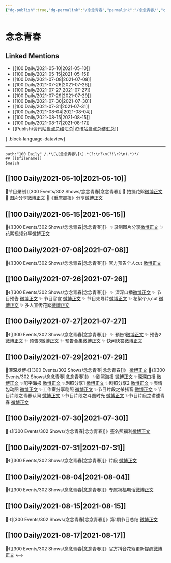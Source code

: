 ```yaml
---
{"dg-publish":true,"dg-permalink":"/念念青春","permalink":"/念念青春/","created":"2023-04-09T16:41:36.000+08:00","updated":"2023-04-10T16:41:05.000+08:00"}
---
```


# 念念青春

## Linked Mentions
- [[100 Daily/2021-05-10\|2021-05-10]]
- [[100 Daily/2021-05-15\|2021-05-15]]
- [[100 Daily/2021-07-08\|2021-07-08]]
- [[100 Daily/2021-07-26\|2021-07-26]]
- [[100 Daily/2021-07-27\|2021-07-27]]
- [[100 Daily/2021-07-29\|2021-07-29]]
- [[100 Daily/2021-07-30\|2021-07-30]]
- [[100 Daily/2021-07-31\|2021-07-31]]
- [[100 Daily/2021-08-04\|2021-08-04]]
- [[100 Daily/2021-08-15\|2021-08-15]]
- [[100 Daily/2021-08-17\|2021-08-17]]
- [[Publish/资讯站盘点总结汇总\|资讯站盘点总结汇总]]

{ .block-language-dataview}

---

```expander
path:"100 Daily" /.*\[\[念念青春\]\].*(?:\r?\n(?!\r?\n).*)*/
## [[$filename]]
$match
```
## [[100 Daily/2021-05-10\|2021-05-10]]
🌻节目录制 [[300 Events/302 Shows/念念青春\|念念青春]]
🌵 拍摄花絮[微博正文](https://m.weibo.cn/6466290670/4635395843950114)
🌵 图片分享[微博正文](https://m.weibo.cn/6466290670/4635400317965177)
🌵《重庆晨报》分享[微博正文](https://m.weibo.cn/6466290670/4635349873068039)
## [[100 Daily/2021-05-15\|2021-05-15]]
🍃《[[300 Events/302 Shows/念念青春\|念念青春]]》
✨录制图片分享[微博正文](https://m.weibo.cn/6466290670/4637084130213918)
✨花絮视频分享[微博正文](https://m.weibo.cn/6466290670/4637109253573759)
## [[100 Daily/2021-07-08\|2021-07-08]]
🌟《[[300 Events/302 Shows/念念青春\|念念青春]]》官方预告个人cut [微博正文](https://m.weibo.cn/6466290670/4656675107375224)
## [[100 Daily/2021-07-26\|2021-07-26]]
💫《[[300 Events/302 Shows/念念青春\|念念青春]]》
✨ 深深口播[微博正文](https://m.weibo.cn/6466290670/4663221421608371)
✨ 节目预告 [微博正文](https://m.weibo.cn/6466290670/4663176355125613)
✨ 节目官宣 [微博正文](https://m.weibo.cn/6466290670/4663202501888871)
✨ 节目先导片[微博正文](https://m.weibo.cn/6466290670/4663288799430759)
✨ 花絮个人cut [微博正文](https://m.weibo.cn/6466290670/4663319066321031)
✨ 多人宣传花絮[微博正文](https://m.weibo.cn/6466290670/4663222268854589)
## [[100 Daily/2021-07-27\|2021-07-27]]
💫《[[300 Events/302 Shows/念念青春\|念念青春]]》
✨ 预告1[微博正文](https://m.weibo.cn/6466290670/4663528025752158)
✨ 预告2[微博正文](https://m.weibo.cn/6466290670/4663547667418896)
✨ 预告3[微博正文](https://m.weibo.cn/6466290670/4663560157792973)
✨ 预告合集[微博正文](https://m.weibo.cn/6466290670/4663539581064748)
✨ 快问快答[微博正文](https://m.weibo.cn/6466290670/4663633726412456)
## [[100 Daily/2021-07-29\|2021-07-29]]
💫深深发博·《[[300 Events/302 Shows/念念青春\|念念青春]]》 [微博正文](https://m.weibo.cn/6466290670/4664299891197150)
💫《[[300 Events/302 Shows/念念青春\|念念青春]]》
✨剧照海报 [微博正文](https://m.weibo.cn/6466290670/4664219512078870)
✨深深口播 [微博正文](https://m.weibo.cn/6466290670/4664219938590965)
✨配字海报 [微博正文](https://m.weibo.cn/6466290670/4664316891239686)
✨剧照分享1 [微博正文](https://m.weibo.cn/6466290670/4664310808188543)
✨剧照分享2 [微博正文](https://m.weibo.cn/6466290670/4664326965168614)
✨表情包动图 [微博正文](https://m.weibo.cn/6466290670/4664221852240668)
✨工作室分享剧照 [微博正文](https://m.weibo.cn/6466290670/4664305921824076)
✨节目片段之杀猪音 [微博正文](https://m.weibo.cn/6466290670/4664257372757494)
✨节目片段之青春认同 [微博正文](https://m.weibo.cn/6466290670/4664220479654408)
✨节目片段之斗图时光 [微博正文](https://m.weibo.cn/6466290670/4664221201598761)
✨节目片段之讲述青春 [微博正文](https://m.weibo.cn/6466290670/4664312734680591)

## [[100 Daily/2021-07-30\|2021-07-30]]
💫 《[[300 Events/302 Shows/念念青春\|念念青春]]》签名照福利[微博正文](https://m.weibo.cn/6466290670/4664738015349036)
## [[100 Daily/2021-07-31\|2021-07-31]]
🌟《[[300 Events/302 Shows/念念青春\|念念青春]]》片段 [微博正文](https://weibo.com/detail/4665063225425947)

## [[100 Daily/2021-08-04\|2021-08-04]]
🌟《[[300 Events/302 Shows/念念青春\|念念青春]]》专属祝福电话[微博正文](https://m.weibo.cn/6466290670/4666528954059699)
## [[100 Daily/2021-08-15\|2021-08-15]]
💫 《[[300 Events/302 Shows/念念青春\|念念青春]]》第1期节目总结 [微博正文](https://m.weibo.cn/6466290670/4670536221196860)

## [[100 Daily/2021-08-17\|2021-08-17]]
🌟《[[300 Events/302 Shows/念念青春\|念念青春]]》官方抖音花絮更新提醒[微博正文](https://m.weibo.cn/6466290670/4671332492775126)
<-->
